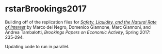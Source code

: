 # rstarBrookings2017

Building off of the replication files for
[*Safety, Liquidity, and the Natural Rate of Interest*](https://www.brookings.edu/bpea-articles/safety-liquidity-and-the-natural-rate-of-interest/)
by Marco del Negro, Domenico Giannone, Marc Giannoni, and Andrea Tambalotti,
*Brookings Papers on Economic Activity*, Spring 2017: 235-294.

Updating code to run in parallel.
